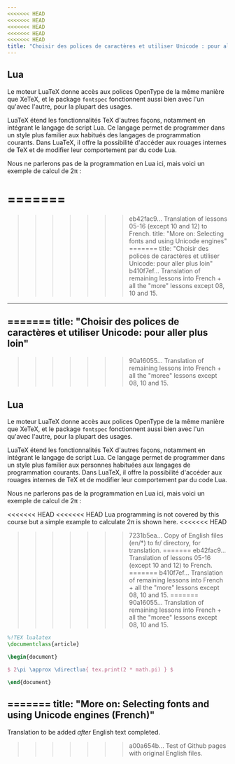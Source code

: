 ```yaml
---
<<<<<<< HEAD
<<<<<<< HEAD
<<<<<<< HEAD
<<<<<<< HEAD
<<<<<<< HEAD
title: "Choisir des polices de caractères et utiliser Unicode : pour aller plus loin"
---
```


## Lua

Le moteur LuaTeX donne accès aux polices OpenType de la même manière que XeTeX,
et le package `fontspec` fonctionnent aussi bien avec l'un qu'avec l'autre,
pour la plupart des usages.

LuaTeX étend les fonctionnalités TeX d'autres façons, notamment en intégrant le
langage de script Lua. Ce langage permet de programmer dans un style plus
familier aux habitués des langages de programmation courants. Dans LuaTeX,
il offre la possibilité d'accéder aux rouages internes de TeX et de modifier
leur comportement par du code Lua.

Nous ne parlerons pas de la programmation en Lua ici, mais voici un exemple
de calcul de 2π :

=======
=======
>>>>>>> eb42fac9... Translation of lessons 05-16 (except 10 and 12) to French.
title: "More on: Selecting fonts and using Unicode engines"
=======
title: "Choisir des polices de caractères et utiliser Unicode: pour aller plus loin"
>>>>>>> b410f7ef... Translation of remaining lessons into French + all the "more" lessons except 08, 10 and 15.
---

=======
title: "Choisir des polices de caractères et utiliser Unicode: pour aller plus loin"
---

>>>>>>> 90a16055... Translation of remaining lessons into French + all the "moree" lessons except 08, 10 and 15.
## Lua

Le moteur LuaTeX donne accès aux polices OpenType de la même manière que XeTeX, et le package `fontspec` fonctionnent aussi bien avec l'un qu'avec l'autre, pour la plupart des usages.

LuaTeX étend les fonctionnalités TeX d'autres façons, notamment en intégrant le langage de script Lua. Ce langage permet de programmer dans un style plus familier aux personnes habituées aux langages de programmation courants. Dans LuaTeX, il offre la possibilité d'accéder aux rouages internes de TeX et de modifier leur comportement par du code Lua.

Nous ne parlerons pas de la programmation en Lua ici, mais voici un exemple de calcul de 2π :

<<<<<<< HEAD
<<<<<<< HEAD
Lua programming is not covered by this course but a simple example to
calculate 2π is shown here.
<<<<<<< HEAD
>>>>>>> 7231b5ea... Copy of English files (en/*) to fr/ directory, for translation.
=======
>>>>>>> eb42fac9... Translation of lessons 05-16 (except 10 and 12) to French.
=======
>>>>>>> b410f7ef... Translation of remaining lessons into French + all the "more" lessons except 08, 10 and 15.
=======
>>>>>>> 90a16055... Translation of remaining lessons into French + all the "moree" lessons except 08, 10 and 15.

```latex
%!TEX lualatex
\documentclass{article}

\begin{document}

$ 2\pi \approx \directlua{ tex.print(2 * math.pi) } $

\end{document}
```

=======
title: "More on: Selecting fonts and using Unicode engines (French)"
---
Translation to be added _after_ English text completed.
>>>>>>> a00a654b... Test of Github pages with original English files.

